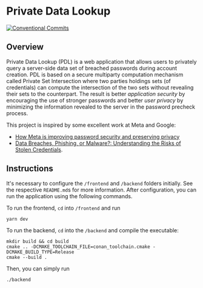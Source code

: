 # Private Data Lookup

[![Conventional Commits](https://github.com/csirianni/private-data-lookup/actions/workflows/commits.yml/badge.svg)](https://github.com/csirianni/private-data-lookup/actions/workflows/commits.yml)

## Overview

Private Data Lookup (PDL) is a web application that allows users to privately query a server-side data set of breached passwords during account creation. PDL is based on a secure multiparty computation mechanism called Private Set Intersection where two parties holdings sets (of credentials) can compute the intersection of the two sets without revealing their sets to the counterpart. The result is better *application security* by encouraging the use of stronger passwords and better *user privacy* by minimizing the information revealed to the server in the password precheck process.

This project is inspired by some excellent work at Meta and Google:

- [How Meta is improving password security and preserving privacy](https://engineering.fb.com/2023/08/08/security/how-meta-is-improving-password-security-and-preserving-privacy/)
- [Data Breaches, Phishing, or Malware?: Understanding the Risks of Stolen Credentials](https://dl.acm.org/doi/10.1145/3133956.3134067).

## Instructions

It's necessary to configure the `/frontend` and `/backend` folders initially. See the respective `README.md`s for more information. After configuration, you can run the application using the following commands.

To run the frontend, `cd` into `/frontend` and run

```console
yarn dev 
```

To run the backend, `cd` into the `/backend` and compile the executable:

```console
mkdir build && cd build
cmake .. -DCMAKE_TOOLCHAIN_FILE=conan_toolchain.cmake -DCMAKE_BUILD_TYPE=Release
cmake --build .
```

Then, you can simply run

```console
./backend
```
